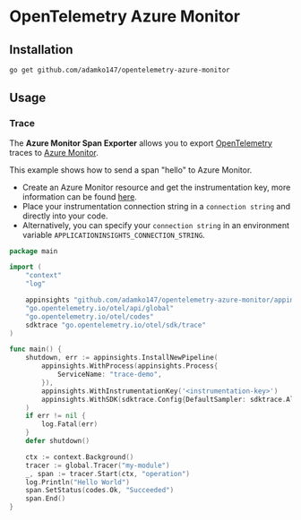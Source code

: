 # OpenTelemetry Azure Monitor

## Installation

```sh
go get github.com/adamko147/opentelemetry-azure-monitor
```

## Usage

### Trace

The **Azure Monitor Span Exporter** allows you to export [OpenTelemetry](https://opentelemetry.io/) traces to [Azure Monitor](https://docs.microsoft.com/azure/azure-monitor/).

This example shows how to send a span "hello" to Azure Monitor.

* Create an Azure Monitor resource and get the instrumentation key, more information can be found [here](https://docs.microsoft.com/azure/azure-monitor/app/create-new-resource).
* Place your instrumentation connection string in a `connection string` and directly into your code.
* Alternatively, you can specify your `connection string` in an environment variable `APPLICATIONINSIGHTS_CONNECTION_STRING`.

```go
package main

import (
	"context"
	"log"

	appinsights "github.com/adamko147/opentelemetry-azure-monitor/appinsights"
	"go.opentelemetry.io/otel/api/global"
	"go.opentelemetry.io/otel/codes"
	sdktrace "go.opentelemetry.io/otel/sdk/trace"
)

func main() {
	shutdown, err := appinsights.InstallNewPipeline(
		appinsights.WithProcess(appinsights.Process{
			ServiceName: "trace-demo",
		}),
		appinsights.WithInstrumentationKey('<instrumentation-key>')
		appinsights.WithSDK(sdktrace.Config{DefaultSampler: sdktrace.AlwaysSample()}),
	)
	if err != nil {
		log.Fatal(err)
	}
	defer shutdown()

	ctx := context.Background()
	tracer := global.Tracer("my-module")
	_, span := tracer.Start(ctx, "operation")
	log.Println("Hello World")
	span.SetStatus(codes.Ok, "Succeeded")
	span.End()
}
```
